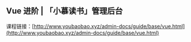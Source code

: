 ## Vue 进阶 | 「小慕读书」管理后台
课程链接：[http://www.youbaobao.xyz/admin-docs/guide/base/vue.html](http://www.youbaobao.xyz/admin-docs/guide/base/vue.html)

